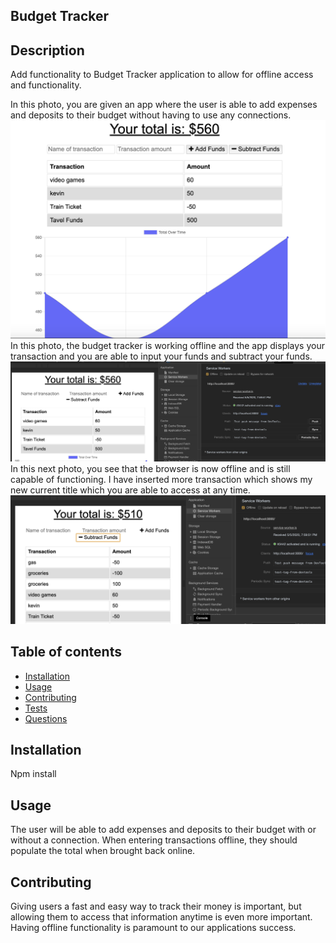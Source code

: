 
## Budget Tracker

## Description 
Add functionality to Budget Tracker application to allow for offline access and functionality.

In this photo, you are given an app where the user is able to add expenses and deposits to their budget without having to use any connections. 
![Budget-tracker](/public/images/img1.png)
In this photo, the budget tracker is working offline and the app displays your transaction and you are able to input your funds and subtract your funds. 
![Budget-tracker](/public/images/img2.png)
In this next photo, you see that the browser is now offline and is still capable of functioning. I have inserted more transaction which shows my new current title which you are able to access at any time. 
![Budget-tracker](/public/images/img3.png)
## Table of contents

* [Installation](#installation)
* [Usage](#usage)
* [Contributing](#contributing)
* [Tests](#tests)
* [Questions](#questions)

## Installation
Npm install

## Usage
The user will be able to add expenses and deposits to their budget with or without a connection. When entering transactions offline, they should populate the total when brought back online.


## Contributing 
Giving users a fast and easy way to track their money is important, but allowing them to access that information anytime is even more important. Having offline functionality is paramount to our applications success.